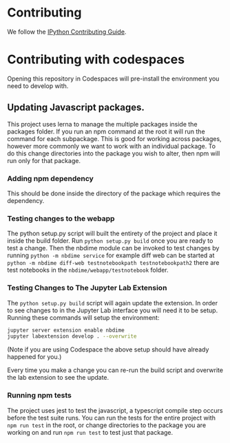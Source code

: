 # Contributing

We follow the [IPython Contributing Guide](https://github.com/ipython/ipython/blob/master/CONTRIBUTING.md).

# Contributing with codespaces

Opening this repository in Codespaces will pre-install the environment you need to develop with.

## Updating Javascript packages.

This project uses lerna to manage the multiple packages inside the packages folder. If you run an npm command at the root it will run the command for each subpackage. This is good for working across packages, however more commonly we want to work with an individual package. To do this change directories into the package you wish to alter, then npm will run only for that package.

### Adding npm dependency

This should be done inside the directory of the package which requires the dependency.

### Testing changes to the webapp

The python setup.py script will built the entirety of the project and place it inside the build folder. Run `python setup.py build` once you are ready to test a change. Then the nbdime module can be invoked to test changes by running `python -m nbdime service` for example diff web can be started at `python -m nbdime diff-web testnotebookpath testnotebookpath2` there are test notebooks in the `nbdime/webapp/testnotebook` folder.


### Testing Changes to The Jupyter Lab Extension

The `python setup.py build` script will again update the extension. In order to see changes to in the Jupyter Lab interface you will need it to be setup. Running these commands will setup the environment:

```bash
jupyter server extension enable nbdime
jupyter labextension develop . --overwrite
```
(Note if you are using Codespace the above setup should have already happened for you.)

Every time you make a change you can re-run the build script and overwrite the lab extension to see the update.

### Running npm tests

The project uses jest to test the javascript, a typescript compile step occurs before the test suite runs. You can run the tests for the entire project with `npm run test` in the root, or change directories to the package you are working on and run `npm run test` to test just that package.
